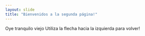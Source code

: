 ```yaml
---
layout: slide
title: "Bienvenidos a la segunda página!"
---
```

Oye  tranquilo viejo
Utiliza la flecha hacia la izquierda para volver!
